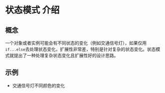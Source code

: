 # 状态模式 介绍

## 概念

一个对象或者实例可能会有不同状态的变化（例如交通信号灯），如果仅用`if...else`去处理状态变化，扩展性非常差，特别是针对复杂的状态变化。状态模式就提出了一种处理复杂状态变化且扩展性好的设计思路。

## 示例

- 交通信号灯不同颜色的变化